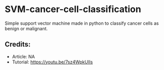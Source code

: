 # SVM-cancer-cell-classification
Simple support vector machine made in python to classify cancer cells as benign or malignant.

## Credits:
- Article: NA
- Tutorial: https://youtu.be/7sz4WpkUIIs
